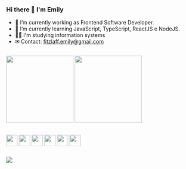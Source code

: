 ### Hi there 👋 I'm Emily

- 🔭 I’m currently working as Frontend Software Developer.
- 🌱 I’m currently learning JavaScript, TypeScript, ReactJS e NodeJS.
- 👩‍🎓 I'm studying information systems
- ✉ Contact: fitzlaff.emily@gmail.com

## 

<div> 
		<img height="180em" src="https://github-readme-stats.vercel.app/api?username=EmilyFitzlaff&show_icons=true&theme=radical" />
		<img height="180em" src="https://github-readme-stats.vercel.app/api/top-langs/?username=EmilyFitzlaff&layout=compact&theme=radical" />
</div>

## 


<div style="display: inline_block; margin: 0 auto;">
	<img src="https://cdn.jsdelivr.net/gh/devicons/devicon/icons/html5/html5-original.svg" height="30" align="center" />
	<img src="https://cdn.jsdelivr.net/gh/devicons/devicon/icons/css3/css3-original.svg" height="30" align="center" />     
	<img src="https://cdn.jsdelivr.net/gh/devicons/devicon/icons/javascript/javascript-original.svg" height="30" align="center" />
	<img src="https://cdn.jsdelivr.net/gh/devicons/devicon/icons/typescript/typescript-original.svg" height="30" align="center" />
	<img src="https://cdn.jsdelivr.net/gh/devicons/devicon/icons/react/react-original.svg" height="30" align="center" />
	<img src="https://cdn.jsdelivr.net/gh/devicons/devicon/icons/postgresql/postgresql-original.svg" height="30" align="center" />
</div>

## 

<div>
	<a href="https://www.linkedin.com/in/emilyfitzlaff"><img src="https://img.shields.io/badge/LinkedIn-0077B5?style=for-the-badge&logo=linkedin&logoColor=white"></a>
</div>
          
